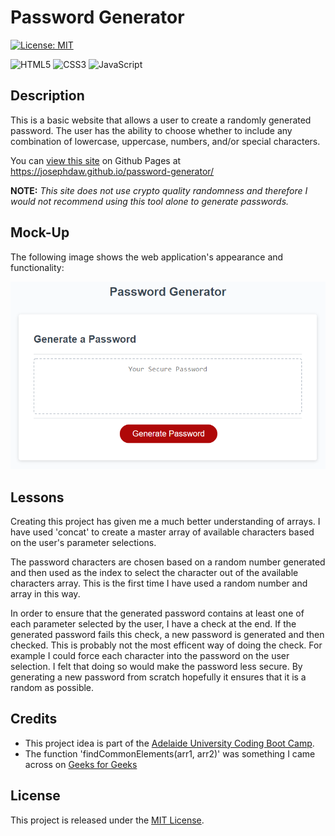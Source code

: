 # Password Generator

[![License: MIT](https://img.shields.io/badge/License-MIT-yellow.svg)](https://opensource.org/licenses/MIT)

![HTML5](https://img.shields.io/badge/html5-%23E34F26.svg?&logo=html5&logoColor=white)
![CSS3](https://img.shields.io/badge/css3-%231572B6.svg?&logo=css3&logoColor=white)
![JavaScript](https://img.shields.io/badge/javascript-%23323330.svg?&logo=javascript&logoColor=%23F7DF1E)

## Description
This is a basic website that allows a user to create a randomly generated password. The user has the ability to choose whether to include any combination of lowercase, uppercase, numbers, and/or special characters.

You can [view this site](https://josephdaw.github.io/password-generator/) on Github Pages at https://josephdaw.github.io/password-generator/

**NOTE:** *This site does not use crypto quality randomness and therefore I would not recommend using this tool alone to generate passwords.*

## Mock-Up

The following image shows the web application's appearance and functionality:

![The Password Generator application displays a red button to "Generate Password".](assets/img/03-javascript-homework-demo.png)

## Lessons
Creating this project has given me a much better understanding of arrays. I have used 'concat' to create a master array of available characters based on the user's parameter selections.

The password characters are chosen based on a random number generated and then used as the index to select the character out of the available characters array. This is the first time I have used a random number and array in this way.

In order to ensure that the generated password contains at least one of each parameter selected by the user, I have a check at the end. If the generated password fails this check, a new password is generated and then checked. This is probably not the most efficent way of doing the check. For example I could force each character into the password on the user selection. I felt that doing so would make the password less secure. By generating a new password from scratch hopefully it ensures that it is a random as possible.

## Credits
- This project idea is part of the [Adelaide University Coding Boot Camp](https://bootcamps.adelaide.edu.au).
- The function 'findCommonElements(arr1, arr2)' was something I came across on [Geeks for Geeks](https://www.geeksforgeeks.org/how-to-find-if-two-arrays-contain-any-common-item-in-javascript/)

## License
This project is released under the [MIT License](LICENSE).